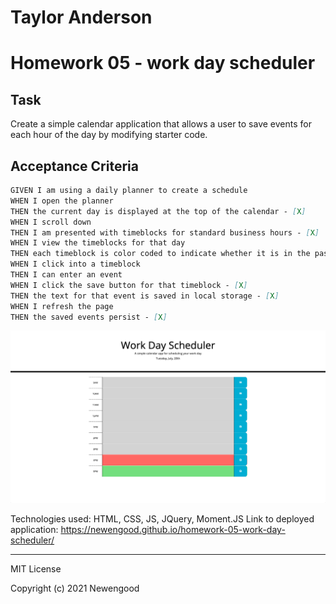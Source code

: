 # Taylor Anderson
# Homework 05 - work day scheduler

## Task

Create a simple calendar application that allows a user to save events for each hour of the day by modifying starter code. 

## Acceptance Criteria

```md
GIVEN I am using a daily planner to create a schedule
WHEN I open the planner
THEN the current day is displayed at the top of the calendar - [X]
WHEN I scroll down
THEN I am presented with timeblocks for standard business hours - [X]
WHEN I view the timeblocks for that day
THEN each timeblock is color coded to indicate whether it is in the past, present, or future - [X]
WHEN I click into a timeblock
THEN I can enter an event
WHEN I click the save button for that timeblock - [X]
THEN the text for that event is saved in local storage - [X]
WHEN I refresh the page
THEN the saved events persist - [X]
```

![Screenshot of deployed application](./docs/images/screenshot.png)

Technologies used: HTML, CSS, JS, JQuery, Moment.JS
Link to deployed application: https://newengood.github.io/homework-05-work-day-scheduler/

- - -
MIT License

Copyright (c) 2021 Newengood
